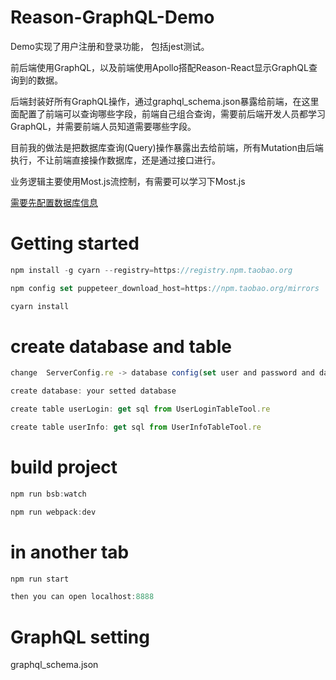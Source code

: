 # Reason-GraphQL-Demo
Demo实现了用户注册和登录功能， 包括jest测试。

前后端使用GraphQL，以及前端使用Apollo搭配Reason-React显示GraphQL查询到的数据。

后端封装好所有GraphQL操作，通过graphql_schema.json暴露给前端，在这里面配置了前端可以查询哪些字段，前端自己组合查询，需要前后端开发人员都学习GraphQL，并需要前端人员知道需要哪些字段。

目前我的做法是把数据库查询(Query)操作暴露出去给前端，所有Mutation由后端执行，不让前端直接操作数据库，还是通过接口进行。

业务逻辑主要使用Most.js流控制，有需要可以学习下Most.js

[需要先配置数据库信息](https://github.com/Wonder-Technology/Reason-GraphQL-Demo#create-database-and-table)

# Getting started

```js 
npm install -g cyarn --registry=https://registry.npm.taobao.org

npm config set puppeteer_download_host=https://npm.taobao.org/mirrors

cyarn install 
```


# create database and table

```js
change  ServerConfig.re -> database config(set user and password and database)

create database: your setted database

create table userLogin: get sql from UserLoginTableTool.re

create table userInfo: get sql from UserInfoTableTool.re
```

# build project

```js
npm run bsb:watch

npm run webpack:dev
```

# in another tab

```js
npm run start

then you can open localhost:8888
```

# GraphQL setting 
graphql_schema.json

<!-- # 参考资料 -->



